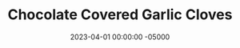 ---
layout: post
title:  "Chocolate Covered Garlic Cloves"
date:   2023-04-01 00:00:00 -05000
categories: 
- Recipes
- Meme Recipes
permalink: /recipes/chocolate-covered-garlic
image: /assets/Food/Meme/Garlic/garlic.jpg
ing: garlic-ing
facts: garlic-facts
section1: 
start2: 
section2: 
start3: 
section3: 
start4: 
section4: 
start5: 
section5: 
Prep: 20
Rest: 
Cook: 40
Source1: https://www.simplyrecipes.com/recipes/roasted_garlic/
Source2: 
whisk: https://s.samsungfood.com/mr6VY
tags: 
- april fools day
- april fool's day
- melted chocolate
- roasted garlic
- garlic clove
- prank
- chocolate covered raisins
- vic
Description: This was something stupid I did for April Fool's Day, where I passed them off as chocolate covered raisins. This is a fun and harmless prank to anyone not expecting it.
Instructions: 
- Preheat oven to 400F and line small baking sheet with aluminum foil<br><br>

- Cut garlic in half and take out the cloves. Leave the skin on<br><br>

- Line small baking sheet or plate with parchment paper. Add garlic into chocolate and mix, being carful to not break up cloves. Transfer cloves to parchment paper<br><br>

- Refrigerate to cool and solidify the chocolate. Store in a Ziploc in the fridge.<br><br>

- Serve on April Fool's Day or to your worst enemy.  If you're really evil, coat the garlic cloves raw, not roasted
---